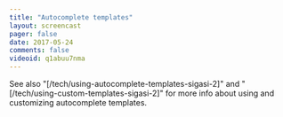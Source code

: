 ```yaml
---
title: "Autocomplete templates"
layout: screencast 
pager: false
date: 2017-05-24
comments: false
videoid: q1abuu7nma
---
```


See also "[/tech/using-autocomplete-templates-sigasi-2]" and "[/tech/using-custom-templates-sigasi-2]" for more info about using and customizing autocomplete templates.
